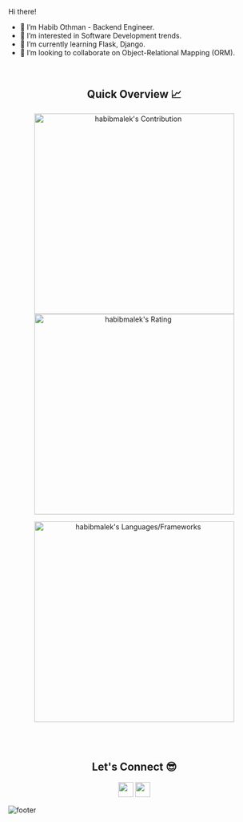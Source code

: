 Hi there!


- 👋 I’m Habib Othman - Backend Engineer.
- 👀 I’m interested in Software Development trends.
- 🌱 I’m currently learning Flask, Django.
- 💞️ I’m looking to collaborate on Object-Relational Mapping (ORM).

<br />

<h2 align="center">Quick Overview 📈</h2>
  
  <p align = "center">
 
</p>

<p align = "center">
  <img src = "https://github-readme-stats.vercel.app/api?username=habibmalek&count_private=true&theme=dracula&hide_border=true" alt = "habibmalek's Contribution" width = 400 >
  <img src = "https://github-readme-streak-stats.herokuapp.com?user=habibmalek&count_private=true&theme=dracula&hide_border=true" alt = "habibmalek's Rating" width = 400 >

</p>

<p align = "center">

 <img src = "https://github-readme-stats.vercel.app/api/top-langs?username=habibmalek&show_icons=true&count_private=true&locale=en&layout=compact&langs_count=10&hide_border=true&bg_color=282A36&title_color=DD6387&text_color=fff&icon_color=fff" alt = "habibmalek's Languages/Frameworks" width = 400 />
</p>

<br /><br />
<h2 align="center">Let's Connect 😎</h2>
<p align="center">
  <a href = "mailto:habib.m.othman@gmail.com"><img src = "https://img.shields.io/badge/Gmail-D14836?style=for-the-badge&logo=gmail&logoColor=white" height = 30></a>
  <a href = "https://linkedin.com/in/habibmothman"><img src = "https://img.shields.io/badge/LinkedIn-0077B5?style=for-the-badge&logo=linkedin&logoColor=white"     height = 30></a>
 
</p>


![footer](https://capsule-render.vercel.app/api?type=waving&color=gradient&height=150&section=footer)

<!---
habibmalek/habibmalek is a ✨ special ✨ repository because its `README.md` (this file) appears on your GitHub profile.
You can click the Preview link to take a look at your changes.
--->
